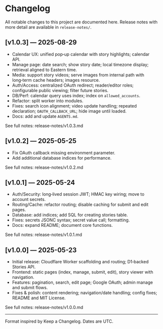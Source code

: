# Changelog

All notable changes to this project are documented here. Release notes with more detail are available in `release-notes/`.

## [v1.0.3] — 2025-08-29
- Calendar UX: unified pop‑up calendar with story highlights; calendar API.
- Manage page: date search; show story date; local timezone display; retrieval aligned to Eastern time.
- Media: support story videos; serve images from internal path with long‑term cache headers; images resource.
- Auth/Access: centralized OAuth redirect; reader/editor roles; configurable public viewing; filter future stories.
- DB/Perf: calendar query uses index; index on `allowed_accounts`.
- Refactor: split worker into modules.
- Fixes: search icon alignment; video update handling; repeated declaration; `OAUTH_CALLBACK_URL`; hide image until loaded.
- Docs: add and update `AGENTS.md`.

See full notes: release-notes/v1.0.3.md

## [v1.0.2] — 2025-05-25
- Fix OAuth callback missing environment parameter.
- Add additional database indices for performance.

See full notes: release-notes/v1.0.2.md

## [v1.0.1] — 2025-05-24
- Auth/Security: long‑lived session JWT; HMAC key wiring; move to account secrets.
- Routing/Cache: refactor routing; disable caching for submit and edit pages.
- Database: add indices; add SQL for creating stories table.
- Fixes: secrets JSONC syntax; secret value call; formatting.
- Docs: expand README; document core functions.

See full notes: release-notes/v1.0.1.md

## [v1.0.0] — 2025-05-23
- Initial release: Cloudflare Worker scaffolding and routing; D1‑backed Stories API.
- Frontend: static pages (index, manage, submit, edit), story viewer with navigation.
- Features: pagination, search, edit page; Google OAuth; admin manage and submit flows.
- Fixes & polish: content rendering; navigation/date handling; config fixes; README and MIT License.

See full notes: release-notes/v1.0.0.md

---

Format inspired by Keep a Changelog. Dates are UTC.
